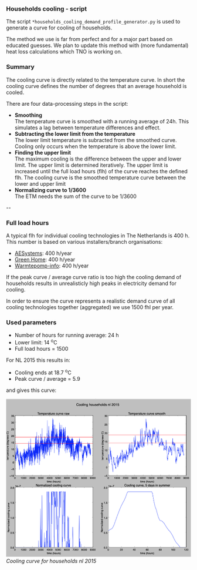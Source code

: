 ### Households cooling - script

The script `*households_cooling_demand_profile_generator.py` is used to generate a curve for cooling of households. 

The method we use is far from perfect and for a major part based on educated guesses. We plan to update this method with (more fundamental) heat loss calculations which TNO is working on.

### Summary

The cooling curve is directly related to the temperature curve. In short the cooling curve defines the number of degrees that an average household is cooled. 

There are four data-processing steps in the script:

* **Smoothing** <br> 
The temperature curve is smoothed with a running average of 24h. This simulates a lag between temperature differences and effect.
* **Subtracting the lower limit from the temperature** <br> 
The lower limit temperature is subracted from the smoothed curve. Cooling only occurs when the temperature is above the lower limit.
* **Finding the upper limit** <br>
The maximum cooling is the difference between the upper and lower limit. The upper limit is determined iteratively. The upper limit is increased until the full load hours (flh) of the curve reaches the defined flh. The cooling curve is the smoothed temperature curve between the lower and upper limit
* **Normalizing curve to 1/3600**<br>
The ETM needs the sum of the curve to be 1/3600

--

### Full load hours

A typical flh for individual cooling technologies in The Netherlands is 400 h. This number is based on various installers/branch organisations:

* [AESystems](http://www.aesystems.nl/en/wist-u-dat-u-bijna-energieneutraal-kunt-worden/): 400 h/year
* [Green Home](https://kennis.greenhome.nl/warmtepomp/koelen-met-warmtepomp/): 400 h/year
* [Warmtepomp-info](https://www.warmtepomp-info.nl/warmtepomp/investeringskeuze/): 400 h/year

If the peak curve / average curve ratio is too high the cooling demand of households results in unrealisticly high peaks in electricity demand for cooling.

In order to ensure the curve represents a realistic demand curve of all cooling technologies together (aggregated) we use 1500 fhl per year.


### Used parameters



* Number of hours for running average: 24 h
* Lower limit: 14 <sup>o</sup>C
* Full load hours = 1500

For NL 2015 this results in:

* Cooling ends at 18.7 <sup>o</sup>C
* Peak curve / average = 5.9

and gives this curve:

![](households_cooling_v2.png)
*Cooling curve for households nl 2015*
